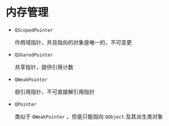 # 内存管理 

- `QScopedPointer`

    作用域指针，并且指向的对象是唯一的，不可变更  


- `QSharedPointer`

    共享指针，提供引用计数 

- `QWeakPointer`

    弱引用指针，不可直接解引用指针

- `QPointer`

    类似于 `QWeakPointer` ，但是只能指向 `QObject` 及其派生类对象 
